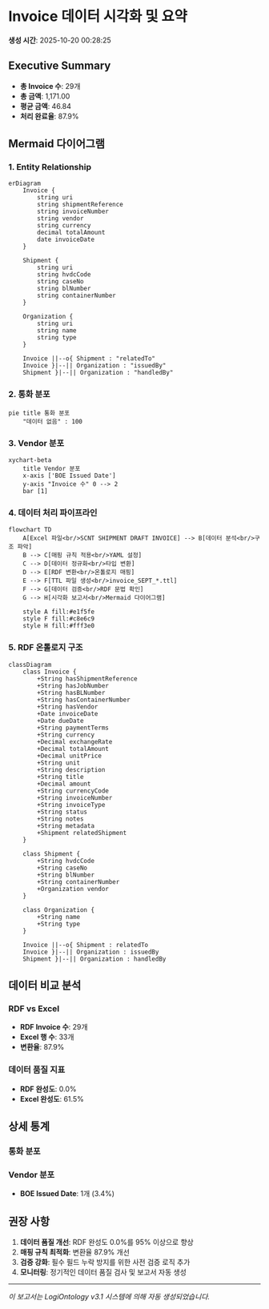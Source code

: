 # Invoice 데이터 시각화 및 요약

**생성 시간**: 2025-10-20 00:28:25

## Executive Summary

- **총 Invoice 수**: 29개
- **총 금액**: 1,171.00
- **평균 금액**: 46.84
- **처리 완료율**: 87.9%

## Mermaid 다이어그램

### 1. Entity Relationship

```mermaid
erDiagram
    Invoice {
        string uri
        string shipmentReference
        string invoiceNumber
        string vendor
        string currency
        decimal totalAmount
        date invoiceDate
    }

    Shipment {
        string uri
        string hvdcCode
        string caseNo
        string blNumber
        string containerNumber
    }

    Organization {
        string uri
        string name
        string type
    }

    Invoice ||--o{ Shipment : "relatedTo"
    Invoice }|--|| Organization : "issuedBy"
    Shipment }|--|| Organization : "handledBy"

```

### 2. 통화 분포

```mermaid
pie title 통화 분포
    "데이터 없음" : 100
```

### 3. Vendor 분포

```mermaid
xychart-beta
    title Vendor 분포
    x-axis ['BOE Issued Date']
    y-axis "Invoice 수" 0 --> 2
    bar [1]
```

### 4. 데이터 처리 파이프라인

```mermaid
flowchart TD
    A[Excel 파일<br/>SCNT SHIPMENT DRAFT INVOICE] --> B[데이터 분석<br/>구조 파악]
    B --> C[매핑 규칙 적용<br/>YAML 설정]
    C --> D[데이터 정규화<br/>타입 변환]
    D --> E[RDF 변환<br/>온톨로지 매핑]
    E --> F[TTL 파일 생성<br/>invoice_SEPT_*.ttl]
    F --> G[데이터 검증<br/>RDF 문법 확인]
    G --> H[시각화 보고서<br/>Mermaid 다이어그램]

    style A fill:#e1f5fe
    style F fill:#c8e6c9
    style H fill:#fff3e0

```

### 5. RDF 온톨로지 구조

```mermaid
classDiagram
    class Invoice {
        +String hasShipmentReference
        +String hasJobNumber
        +String hasBLNumber
        +String hasContainerNumber
        +String hasVendor
        +Date invoiceDate
        +Date dueDate
        +String paymentTerms
        +String currency
        +Decimal exchangeRate
        +Decimal totalAmount
        +Decimal unitPrice
        +String unit
        +String description
        +String title
        +Decimal amount
        +String currencyCode
        +String invoiceNumber
        +String invoiceType
        +String status
        +String notes
        +String metadata
        +Shipment relatedShipment
    }

    class Shipment {
        +String hvdcCode
        +String caseNo
        +String blNumber
        +String containerNumber
        +Organization vendor
    }

    class Organization {
        +String name
        +String type
    }

    Invoice ||--o{ Shipment : relatedTo
    Invoice }|--|| Organization : issuedBy
    Shipment }|--|| Organization : handledBy

```

## 데이터 비교 분석

### RDF vs Excel

- **RDF Invoice 수**: 29개
- **Excel 행 수**: 33개
- **변환율**: 87.9%

### 데이터 품질 지표

- **RDF 완성도**: 0.0%
- **Excel 완성도**: 61.5%

## 상세 통계

### 통화 분포

### Vendor 분포
- **BOE Issued Date**: 1개 (3.4%)

## 권장 사항

1. **데이터 품질 개선**: RDF 완성도 0.0%를 95% 이상으로 향상
2. **매핑 규칙 최적화**: 변환율 87.9% 개선
3. **검증 강화**: 필수 필드 누락 방지를 위한 사전 검증 로직 추가
4. **모니터링**: 정기적인 데이터 품질 검사 및 보고서 자동 생성

---
*이 보고서는 LogiOntology v3.1 시스템에 의해 자동 생성되었습니다.*
